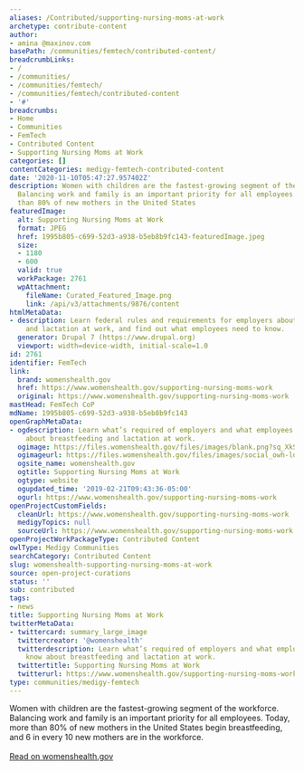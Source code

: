 ```yaml
---
aliases: /Contributed/supporting-nursing-moms-at-work
archetype: contribute-content
author:
- amina @maxinov.com
basePath: /communities/femtech/contributed-content/
breadcrumbLinks:
- /
- /communities/
- /communities/femtech/
- /communities/femtech/contributed-content
- '#'
breadcrumbs:
- Home
- Communities
- FemTech
- Contributed Content
- Supporting Nursing Moms at Work
categories: []
contentCategories: medigy-femtech-contributed-content
date: '2020-11-10T05:47:27.957402Z'
description: Women with children are the fastest-growing segment of the workforce.
  Balancing work and family is an important priority for all employees. Today, more
  than 80% of new mothers in the United States
featuredImage:
  alt: Supporting Nursing Moms at Work
  format: JPEG
  href: 1995b805-c699-52d3-a938-b5eb8b9fc143-featuredImage.jpeg
  size:
  - 1180
  - 600
  valid: true
  workPackage: 2761
  wpAttachment:
    fileName: Curated_Featured_Image.png
    link: /api/v3/attachments/9876/content
htmlMetaData:
- description: Learn federal rules and requirements for employers about breastfeeding
    and lactation at work, and find out what employees need to know.
  generator: Drupal 7 (https://www.drupal.org)
  viewport: width=device-width, initial-scale=1.0
id: 2761
identifier: FemTech
link:
  brand: womenshealth.gov
  href: https://www.womenshealth.gov/supporting-nursing-moms-work
  original: https://www.womenshealth.gov/supporting-nursing-moms-work
mastHead: FemTech CoP
mdName: 1995b805-c699-52d3-a938-b5eb8b9fc143
openGraphMetaData:
- ogdescription: Learn what’s required of employers and what employees need to know
    about breastfeeding and lactation at work.
  ogimage: https://files.womenshealth.gov/files/images/blank.png?sq_XkSWJFAG8FcU7PA8W02rTjGZVkdtI
  ogimageurl: https://files.womenshealth.gov/files/images/social_owh-logo-2019-default.png?3pza7JgCU4jgDxNayMfkxV2xQGd2xJwL
  ogsite_name: womenshealth.gov
  ogtitle: Supporting Nursing Moms at Work
  ogtype: website
  ogupdated_time: '2019-02-21T09:43:36-05:00'
  ogurl: https://www.womenshealth.gov/supporting-nursing-moms-work
openProjectCustomFields:
  cleanUrl: https://www.womenshealth.gov/supporting-nursing-moms-work
  medigyTopics: null
  sourceUrl: https://www.womenshealth.gov/supporting-nursing-moms-work
openProjectWorkPackageType: Contributed Content
owlType: Medigy Communities
searchCategory: Contributed Content
slug: womenshealth-supporting-nursing-moms-at-work
source: open-project-curations
status: ''
sub: contributed
tags:
- news
title: Supporting Nursing Moms at Work
twitterMetaData:
- twittercard: summary_large_image
  twittercreator: '@womenshealth'
  twitterdescription: Learn what’s required of employers and what employees need to
    know about breastfeeding and lactation at work.
  twittertitle: Supporting Nursing Moms at Work
  twitterurl: https://www.womenshealth.gov/supporting-nursing-moms-work
type: communities/medigy-femtech
---
```


<p>Women with children are the fastest-growing segment of the workforce. Balancing work and family is an important priority for all employees. Today, more than 80% of new mothers in the United States begin breastfeeding, and 6 in every 10 new mothers are in the workforce.<br><br><a href="https://www.womenshealth.gov/supporting-nursing-moms-work">Read on womenshealth.gov</a></p>
